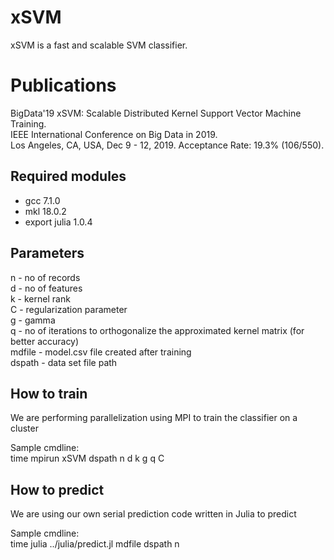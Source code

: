 # xSVM
xSVM is a fast and scalable SVM classifier.

# Publications
BigData'19	xSVM: Scalable Distributed Kernel Support Vector Machine Training.  
IEEE International Conference on Big Data in 2019.  
Los Angeles, CA, USA, Dec 9 - 12, 2019. Acceptance Rate: 19.3% (106/550).  

## Required modules
- gcc 7.1.0  
- mkl 18.0.2  
- export julia 1.0.4  

## Parameters
n - no of records  
d - no of features  
k - kernel rank  
C - regularization parameter   
g - gamma  
q - no of iterations to orthogonalize the approximated kernel matrix (for better accuracy)  
mdfile - model.csv file created after training  
dspath - data set file path

## How to train
We are performing parallelization using MPI to train the classifier on a cluster

Sample cmdline:  
time mpirun xSVM dspath n d k g q C

## How to predict
We are using our own serial prediction code written in Julia to predict

Sample cmdline:   
time julia ../julia/predict.jl mdfile dspath n
